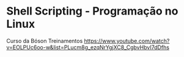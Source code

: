 # Shell Scripting - Programação no Linux

Curso da Bóson Treinamentos
https://www.youtube.com/watch?v=EOLPUc6oo-w&list=PLucm8g_ezqNrYgjXC8_CgbvHbvI7dDfhs
